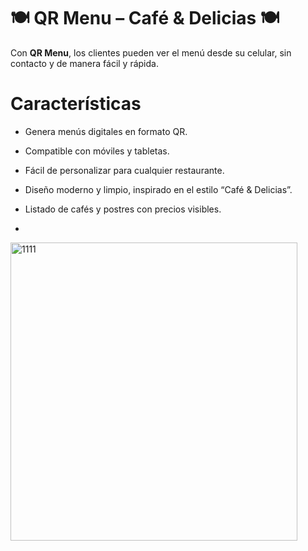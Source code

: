 # 🍽️ QR Menu – Café & Delicias 🍽️
Con **QR Menu**, los clientes pueden ver el menú desde su celular, sin contacto y de manera fácil y rápida.

#  Características

- Genera menús digitales en formato QR.
- Compatible con móviles y tabletas.
- Fácil de personalizar para cualquier restaurante.
- Diseño moderno y limpio, inspirado en el estilo “Café & Delicias”.
- Listado de cafés y postres con precios visibles.

- 
<img width="459" height="477" alt="1111" src="https://github.com/user-attachments/assets/ce83f3f8-6e9e-47c5-98d0-03370f2e221a" />
